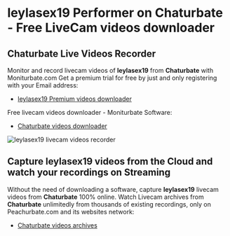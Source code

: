 # leylasex19 Performer on Chaturbate - Free LiveCam videos downloader

## Chaturbate Live Videos Recorder

Monitor and record livecam videos of **leylasex19** from **Chaturbate** with Moniturbate.com
Get a premium trial for free by just and only registering with your Email address:
* [leylasex19 Premium videos downloader](https://moniturbate.com/request-demo-licence-key.html)

Free livecam videos downloader - Moniturbate Software:
* [Chaturbate videos downloader](https://moniturbate.com/moniturbate-download-software.html)

![leylasex19 livecam videos recorder](https://peachurnet.com/templates/moniturbate-software.png)


## Capture leylasex19 videos from the Cloud and watch your recordings on Streaming

Without the need of downloading a software, capture **leylasex19** livecam videos from **Chaturbate** 100% online.
Watch Livecam archives from **Chaturbate** unlimitedly from thousands of existing recordings, only on Peachurbate.com and its websites network:
* [Chaturbate videos archives](https://peachurnet.com/)